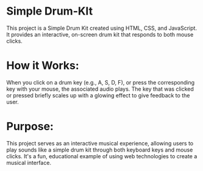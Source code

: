 #  Simple Drum-KIt
This project is a Simple Drum Kit created using HTML, CSS, and JavaScript. It provides an interactive, on-screen drum kit that responds to both mouse clicks.
# How it Works:
When you click on a drum key (e.g., A, S, D, F), or press the corresponding key with your mouse, the associated audio plays.
The key that was clicked or pressed briefly scales up with a glowing effect to give feedback to the user.
# Purpose:
This project serves as an interactive musical experience, allowing users to play sounds like a simple drum kit through both keyboard keys and mouse clicks. It's a fun, educational example of using web technologies to create a musical interface.
